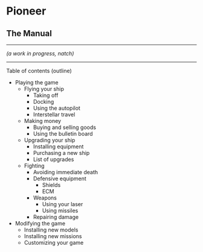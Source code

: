 # Pioneer #

## The Manual ##
----------

*(a work in progress, natch)*

- - -
Table of contents (outline)

- Playing the game
    - Flying your ship
        - Taking off
        - Docking
        - Using the autopilot
        - Interstellar travel
    - Making money
        - Buying and selling goods
        - Using the bulletin board
    - Upgrading your ship
        - Installing equipment
        - Purchasing a new ship
        - List of upgrades
    - Fighting
        - Avoiding immediate death
        - Defensive equipment
            - Shields
            - ECM
        - Weapons
            - Using your laser
            - Using missiles
        - Repairing damage
- Modifying the game
    - Installing new models
    - Installing new missions
    - Customizing your game
